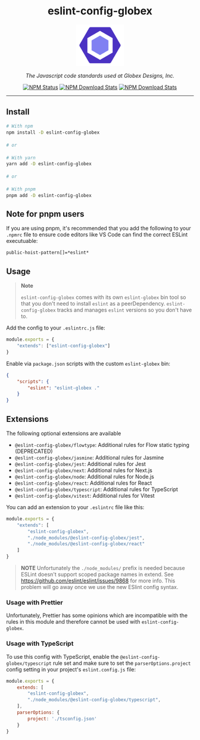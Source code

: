 <div align="center">

<h1>eslint-config-globex</h1>

<img alt="eslint-config-globex" src="logo.png" width="128" />

<p><em>The Javascript code standards used at Globex Designs, Inc.</em></p>

<a href="https://www.npmjs.com/package/eslint-config-globex"><img alt="NPM Status" src="https://img.shields.io/npm/v/eslint-config-globex.svg?style=flat"></a>
<a href="https://www.npmtrends.com/eslint-config-globex"><img alt="NPM Download Stats" src="https://img.shields.io/npm/dm/eslint-config-globex.svg?style=flat-square" /></a>
<a href="https://github.com/GlobexDesignsInc/eslint-config-globex/blob/master/LICENSE"><img alt="NPM Download Stats" src="https://img.shields.io/npm/l/eslint-config-globex.svg?style=flat-square" /></a>

</div><hr />

## Install

```sh
# With npm
npm install -D eslint-config-globex

# or

# With yarn
yarn add -D eslint-config-globex

# or

# With pnpm
pnpm add -D eslint-config-globex
```

## Note for pnpm users

If you are using pnpm, it's recommended that you add the following to your `.npmrc` file to ensure code editors like VS Code can find the correct ESLint executuable:

```sh
public-hoist-pattern[]=*eslint*
```

## Usage

> **Note**
>
> `eslint-config-globex` comes with its own `eslint-globex` bin tool so that you don't need to install `eslint` as a peerDependency. `eslint-config-globex` tracks and manages `eslint` versions so you don't have to.

Add the config to your `.eslintrc.js` file:

```js
module.exports = {
	"extends": ["eslint-config-globex"]
}
```

Enable via `package.json` scripts with the custom `eslint-globex` bin:

```json
{
	"scripts": {
		"eslint": "eslint-globex ."
	}
}
```

## Extensions

The following optional extensions are available

- `@eslint-config-globex/flowtype`: Additional rules for Flow static typing (DEPRECATED)
- `@eslint-config-globex/jasmine`: Additional rules for Jasmine
- `@eslint-config-globex/jest`: Additional rules for Jest
- `@eslint-config-globex/next`: Additional rules for Next.js
- `@eslint-config-globex/node`: Additional rules for Node.js
- `@eslint-config-globex/react`: Additional rules for React
- `@eslint-config-globex/typescript`: Additional rules for TypeScript
- `@eslint-config-globex/vitest`: Additional rules for Vitest

You can add an extension to your `.eslintrc` file like this:

```js
module.exports = {
	"extends": [
		"eslint-config-globex",
		"./node_modules/@eslint-config-globex/jest",
		"./node_modules/@eslint-config-globex/react"
	]
}
```

> **NOTE**
> Unfortunately the `./node_modules/` prefix is needed because ESLint doesn't support
> scoped package names in extend. See https://github.com/eslint/eslint/issues/9868
> for more info. This problem will go away once we use the new ESlint config syntax.

### Usage with Prettier

Unfortunately, Prettier has some opinions which are incompatible with the rules in this module and therefore cannot be used with `eslint-config-globex`.

### Usage with TypeScript

To use this config with TypeScript, enable the `@eslint-config-globex/typescript` rule set and make sure to set the `parserOptions.project` config setting in your project's `eslint.config.js` file:

```js
module.exports = {
	extends: [
		"eslint-config-globex",
		"./node_modules/@eslint-config-globex/typescript",
	],
	parserOptions: {
		project: './tsconfig.json'
	}
}
```
